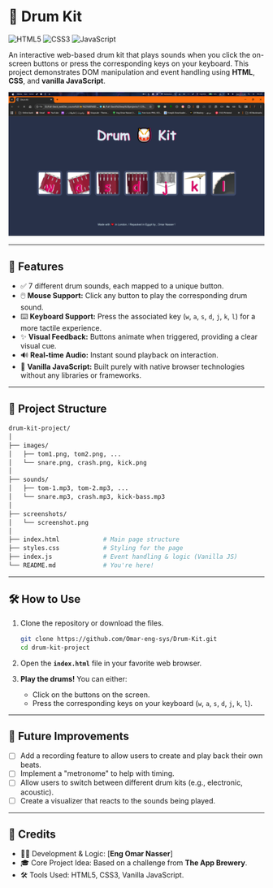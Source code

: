 # 🥁 Drum Kit  

![HTML5](https://img.shields.io/badge/HTML5-orange?logo=html5&logoColor=white&style=flat-square)
![CSS3](https://img.shields.io/badge/CSS3-blue?logo=css3&logoColor=white&style=flat-square)
![JavaScript](https://img.shields.io/badge/JavaScript-yellow?logo=javascript&logoColor=black&style=flat-square)

An interactive web-based drum kit that plays sounds when you click the on-screen buttons or press the corresponding keys on your keyboard. This project demonstrates DOM manipulation and event handling using **HTML**, **CSS**, and **vanilla JavaScript**.

<div align="center">
  <img src="./screenshots/screenshot.png" alt="Drum Kit Screenshot" width="600"/>
</div>

---

## 📐 Features

- ✅ 7 different drum sounds, each mapped to a unique button.
- 🖱️ **Mouse Support:** Click any button to play the corresponding drum sound.
- ⌨️ **Keyboard Support:** Press the associated key (`w`, `a`, `s`, `d`, `j`, `k`, `l`) for a more tactile experience.
- ✨ **Visual Feedback:** Buttons animate when triggered, providing a clear visual cue.
- 🔊 **Real-time Audio:** Instant sound playback on interaction.
- 🚀 **Vanilla JavaScript:** Built purely with native browser technologies without any libraries or frameworks.

---

## 📂 Project Structure

```bash
drum-kit-project/
│
├── images/
│   ├── tom1.png, tom2.png, ...
│   └── snare.png, crash.png, kick.png
│
├── sounds/
│   ├── tom-1.mp3, tom-2.mp3, ...
│   └── snare.mp3, crash.mp3, kick-bass.mp3
│
├── screenshots/
│   └── screenshot.png
│
├── index.html            # Main page structure
├── styles.css            # Styling for the page
├── index.js              # Event handling & logic (Vanilla JS)
└── README.md             # You're here!
```

---

## 🛠 How to Use

1.  Clone the repository or download the files.
    ```bash
    git clone https://github.com/Omar-eng-sys/Drum-Kit.git
    cd drum-kit-project
    ```

2.  Open the **`index.html`** file in your favorite web browser.

3.  **Play the drums!** You can either:
    - Click on the buttons on the screen.
    - Press the corresponding keys on your keyboard (`w`, `a`, `s`, `d`, `j`, `k`, `l`).

---

## 📌 Future Improvements

- [ ] Add a recording feature to allow users to create and play back their own beats.
- [ ] Implement a "metronome" to help with timing.
- [ ] Allow users to switch between different drum kits (e.g., electronic, acoustic).
- [ ] Create a visualizer that reacts to the sounds being played.

---

## 🙌 Credits

- 👨‍💻 Development & Logic: [**Eng Omar Nasser**]  
- 🎓 Core Project Idea: Based on a challenge from **The App Brewery**.  
- 🛠 Tools Used: HTML5, CSS3, Vanilla JavaScript.  
